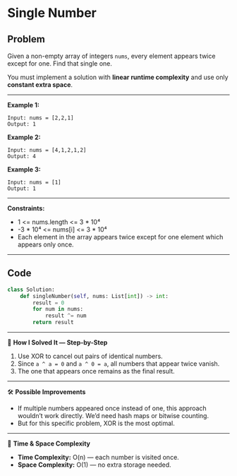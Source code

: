 # Single Number

## Problem
Given a non-empty array of integers `nums`, every element appears twice except for one. Find that single one.  

You must implement a solution with **linear runtime complexity** and use only **constant extra space**.  

---

**Example 1:**
```
Input: nums = [2,2,1]
Output: 1
```

**Example 2:**
```
Input: nums = [4,1,2,1,2]
Output: 4
```

**Example 3:**
```
Input: nums = [1]
Output: 1
```

---

**Constraints:**
- 1 <= nums.length <= 3 * 10⁴  
- -3 * 10⁴ <= nums[i] <= 3 * 10⁴  
- Each element in the array appears twice except for one element which appears only once.  

---

## Code
```python
class Solution:
    def singleNumber(self, nums: List[int]) -> int:
        result = 0
        for num in nums:
            result ^= num
        return result
```

---

🧩 **How I Solved It — Step-by-Step**  
1. Use XOR to cancel out pairs of identical numbers.  
2. Since `a ^ a = 0` and `a ^ 0 = a`, all numbers that appear twice vanish.  
3. The one that appears once remains as the final result.  

---

🛠️ **Possible Improvements**  
- If multiple numbers appeared once instead of one, this approach wouldn’t work directly. We’d need hash maps or bitwise counting.  
- But for this specific problem, XOR is the most optimal.  

---

🧠 **Time & Space Complexity**  
- **Time Complexity:** O(n) — each number is visited once.  
- **Space Complexity:** O(1) — no extra storage needed.  
